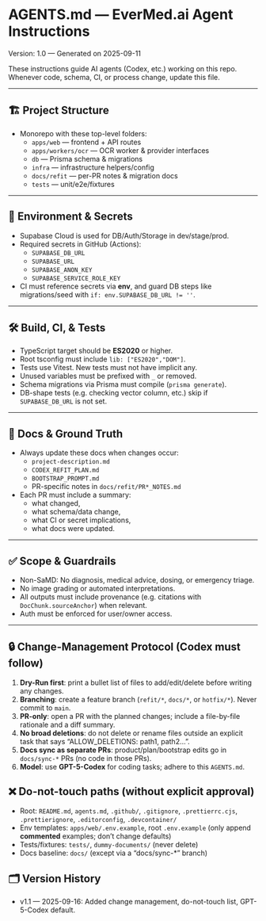 # AGENTS.md — EverMed.ai Agent Instructions

Version: 1.0 — Generated on 2025-09-11

These instructions guide AI agents (Codex, etc.) working on this repo.  
Whenever code, schema, CI, or process change, update this file.

---

## 🏗 Project Structure

- Monorepo with these top-level folders:
  - `apps/web` — frontend + API routes  
  - `apps/workers/ocr` — OCR worker & provider interfaces  
  - `db` — Prisma schema & migrations  
  - `infra` — infrastructure helpers/config  
  - `docs/refit` — per-PR notes & migration docs  
  - `tests` — unit/e2e/fixtures  

---

## 🔧 Environment & Secrets

- Supabase Cloud is used for DB/Auth/Storage in dev/stage/prod.  
- Required secrets in GitHub (Actions):
  - `SUPABASE_DB_URL`  
  - `SUPABASE_URL`  
  - `SUPABASE_ANON_KEY`  
  - `SUPABASE_SERVICE_ROLE_KEY`  
- CI must reference secrets via **env**, and guard DB steps like migrations/seed with `if: env.SUPABASE_DB_URL != ''`.

---

## 🛠 Build, CI, & Tests

- TypeScript target should be **ES2020** or higher.  
- Root tsconfig must include `lib: ["ES2020","DOM"]`.  
- Tests use Vitest. New tests must not have implicit any.  
- Unused variables must be prefixed with `_` or removed.  
- Schema migrations via Prisma must compile (`prisma generate`).  
- DB-shape tests (e.g. checking vector column, etc.) skip if `SUPABASE_DB_URL` is not set.

---

## 📝 Docs & Ground Truth

- Always update these docs when changes occur:
  - `project-description.md`  
  - `CODEX_REFIT_PLAN.md`  
  - `BOOTSTRAP_PROMPT.md`  
  - PR-specific notes in `docs/refit/PR*_NOTES.md`  
- Each PR must include a summary:
  - what changed,  
  - what schema/data change,  
  - what CI or secret implications,  
  - what docs were updated.

---

## ✅ Scope & Guardrails

- Non-SaMD: No diagnosis, medical advice, dosing, or emergency triage.  
- No image grading or automated interpretations.  
- All outputs must include provenance (e.g. citations with `DocChunk.sourceAnchor`) when relevant.  
- Auth must be enforced for user/owner access.


---


## 🔒 Change-Management Protocol (Codex must follow)

1) **Dry-Run first**: print a bullet list of files to add/edit/delete before writing any changes.  
2) **Branching**: create a feature branch (`refit/*`, `docs/*`, or `hotfix/*`). Never commit to `main`.  
3) **PR-only**: open a PR with the planned changes; include a file-by-file rationale and a diff summary.  
4) **No broad deletions**: do not delete or rename files outside an explicit task that says “ALLOW_DELETIONS: path1, path2…”.  
5) **Docs sync as separate PRs**: product/plan/bootstrap edits go in `docs/sync-*` PRs (no code in those PRs).  
6) **Model**: use **GPT-5-Codex** for coding tasks; adhere to this `AGENTS.md`.  

## ❌ Do-not-touch paths (without explicit approval)
- Root: `README.md`, `agents.md`, `.github/`, `.gitignore`, `.prettierrc.cjs`, `.prettierignore`, `.editorconfig`, `.devcontainer/`  
- Env templates: `apps/web/.env.example`, root `.env.example` (only append **commented** examples; don’t change defaults)  
- Tests/fixtures: `tests/`, `dummy-documents/` (never delete)  
- Docs baseline: `docs/` (except via a “docs/sync-*” branch)

## 🗂 Version History
- v1.1 — 2025-09-16: Added change management, do-not-touch list, GPT-5-Codex default.